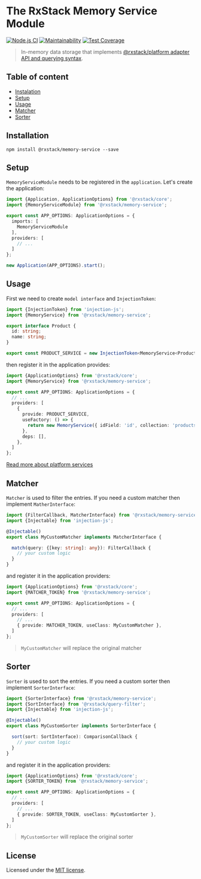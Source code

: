 # The RxStack Memory Service Module

[![Node.js CI](https://github.com/rxstack/memory-service/actions/workflows/node.js.yml/badge.svg)](https://github.com/rxstack/memory-service/actions/workflows/node.js.yml)
[![Maintainability](https://api.codeclimate.com/v1/badges/9e8e95e4e45995eb5ddf/maintainability)](https://codeclimate.com/github/rxstack/memory-service/maintainability)
[![Test Coverage](https://api.codeclimate.com/v1/badges/9e8e95e4e45995eb5ddf/test_coverage)](https://codeclimate.com/github/rxstack/memory-service/test_coverage)

> In-memory data storage that implements [@rxstack/platform adapter API and querying syntax](https://github.com/rxstack/rxstack/tree/master/packages/platform#services).

## Table of content

- [Instalation](#instalation)
- [Setup](#setup)
- [Usage](#usage)
- [Matcher](#matcher)
- [Sorter](#sorter)

## <a name="instalation"></a> Installation

```
npm install @rxstack/memory-service --save
```

## <a name="setup"></a>  Setup
`MemoryServiceModule` needs to be registered in the `application`. Let's create the application:

```typescript
import {Application, ApplicationOptions} from '@rxstack/core';
import {MemoryServiceModule} from '@rxstack/memory-service';

export const APP_OPTIONS: ApplicationOptions = {
  imports: [
    MemoryServiceModule
  ],
  providers: [
    // ...
  ]
};

new Application(APP_OPTIONS).start();
```

## <a name="usage"></a>  Usage

First we need to create `model interface` and `InjectionToken`:

```typescript
import {InjectionToken} from 'injection-js';
import {MemoryService} from '@rxstack/memory-service';

export interface Product {
  id: string;
  name: string;
}

export const PRODUCT_SERVICE = new InjectionToken<MemoryService<Product>>('PRODUCT_SERVICE');
```

then register it in the application provides:

```typescript
import {ApplicationOptions} from '@rxstack/core';
import {MemoryService} from '@rxstack/memory-service';

export const APP_OPTIONS: ApplicationOptions = {
  // ...
  providers: [
    {
      provide: PRODUCT_SERVICE,
      useFactory: () => {
        return new MemoryService({ idField: 'id', collection: 'products', defaultLimit: 25 });
      },
      deps: [],
    },
  ]
};
```

[Read more about platform services](https://github.com/rxstack/rxstack/tree/master/packages/platform#services)

## <a name="matcher"></a>  Matcher
`Matcher` is used to filter the entries. If you need a custom matcher then implement `MatherInterface`:

```typescript
import {FilterCallback, MatcherInterface} from '@rxstack/memory-service';
import {Injectable} from 'injection-js';

@Injectable()
export class MyCustomMatcher implements MatcherInterface {

  match(query: {[key: string]: any}): FilterCallback {
    // your custom logic
  }
}
```

and register it in the application providers:

```typescript
import {ApplicationOptions} from '@rxstack/core';
import {MATCHER_TOKEN} from '@rxstack/memory-service';

export const APP_OPTIONS: ApplicationOptions = {
  // ...
  providers: [
    // ...
    { provide: MATCHER_TOKEN, useClass: MyCustomMatcher },
  ]
};
```

> `MyCustomMatcher` will replace the original matcher


## <a name="sorter"></a>  Sorter
`Sorter` is used to sort the entries. If you need a custom sorter then implement `SorterInterface`:

```typescript
import {SorterInterface} from '@rxstack/memory-service';
import {SortInterface} from '@rxstack/query-filter';
import {Injectable} from 'injection-js';

@Injectable()
export class MyCustomSorter implements SorterInterface {

  sort(sort: SortInterface): ComparisonCallback {
    // your custom logic
  }
}
```

and register it in the application providers:

```typescript
import {ApplicationOptions} from '@rxstack/core';
import {SORTER_TOKEN} from '@rxstack/memory-service';

export const APP_OPTIONS: ApplicationOptions = {
  // ...
  providers: [
    // ...
    { provide: SORTER_TOKEN, useClass: MyCustomSorter },
  ]
};
```

> `MyCustomSorter` will replace the original sorter

## License

Licensed under the [MIT license](LICENSE).

